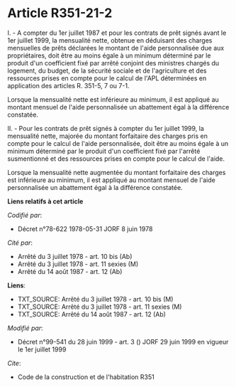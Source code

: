 # Article R351-21-2

I. - A compter du 1er juillet 1987 et pour les contrats de prêt signés avant le 1er juillet 1999, la mensualité nette,
obtenue en déduisant des charges mensuelles de prêts déclarées le montant de l'aide personnalisée due aux propriétaires, doit
être au moins égale à un minimum déterminé par le produit d'un coefficient fixé par arrêté conjoint des ministres chargés du
logement, du budget, de la sécurité sociale et de l'agriculture et des ressources prises en compte pour le calcul de l'APL
déterminées en application des articles R. 351-5, 7 ou 7-1.

Lorsque la mensualité nette est inférieure au minimum, il est appliqué au montant mensuel de l'aide personnalisée un
abattement égal à la différence constatée.

II. - Pour les contrats de prêt signés à compter du 1er juillet 1999, la mensualité nette, majorée du montant forfaitaire des
charges pris en compte pour le calcul de l'aide personnalisée, doit être au moins égale à un minimum déterminé par le produit
d'un coefficient fixé par l'arrêté susmentionné et des ressources prises en compte pour le calcul de l'aide.

Lorsque la mensualité nette augmentée du montant forfaitaire des charges est inférieure au minimum, il est appliqué au
montant mensuel de l'aide personnalisée un abattement égal à la différence constatée.

**Liens relatifs à cet article**

_Codifié par_:

  - Décret n°78-622 1978-05-31 JORF 8 juin 1978

_Cité par_:

  - Arrêté du 3 juillet 1978 - art. 10 bis (Ab)
  - Arrêté du 3 juillet 1978 - art. 11 sexies (M)
  - Arrêté du 14 août 1987 - art. 12 (Ab)

**Liens**:

  - TXT_SOURCE: Arrêté du 3 juillet 1978 - art. 10 bis (M)
  - TXT_SOURCE: Arrêté du 3 juillet 1978 - art. 11 sexies (M)
  - TXT_SOURCE: Arrêté du 14 août 1987 - art. 12 (Ab)

_Modifié par_:

  - Décret n°99-541 du 28 juin 1999 - art. 3 () JORF 29 juin 1999 en vigueur le 1er juillet 1999

_Cite_:

  - Code de la construction et de l'habitation R351
